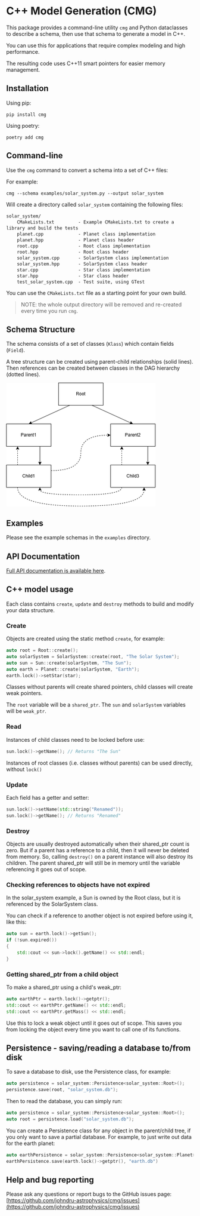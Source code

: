 C++ Model Generation (CMG)
==========================

This package provides a command-line utility `cmg` and Python dataclasses to describe a schema, then use that schema to generate a model in C++.

You can use this for applications that require complex modeling and high performance.

The resulting code uses C++11 smart pointers for easier memory management.

## Installation

Using pip:

```
pip install cmg
```

Using poetry:

```
poetry add cmg
```

## Command-line

Use the `cmg` command to convert a schema into a set of C++ files:

For example:
```
cmg --schema examples/solar_system.py --output solar_system
```

Will create a directory called `solar_system` containing the following files:

```
solar_system/
    CMakeLists.txt         - Example CMakeLists.txt to create a library and build the tests
    planet.cpp             - Planet class implementation
    planet.hpp             - Planet class header
    root.cpp               - Root class implementation
    root.hpp               - Root class header
    solar_system.cpp       - SolarSystem class implementation
    solar_system.hpp       - SolarSystem class header
    star.cpp               - Star class implementation
    star.hpp               - Star class header
    test_solar_system.cpp  - Test suite, using GTest
```

You can use the `CMakeLists.txt` file as a starting point for your own build.

> NOTE: the whole output directory will be removed and re-created every time you run `cmg`.

## Schema Structure

The schema consists of a set of classes (`Klass`) which contain fields (`Field`).

A tree structure can be created using parent-child relationships (solid lines).
Then references can be created between classes in the DAG hierarchy (dotted lines).

![schema](https://github.com/johndru-astrophysics/cmg/blob/main/assets/cmg.drawio.png?raw=true)

## Examples

Please see the example schemas in the `examples` directory.

## API Documentation

[Full API documentation is available here](https://johndru-astrophysics.github.io/cmg).

## C++ model usage

Each class contains `create`, `update` and `destroy` methods to build and modify your data structure.

### Create

Objects are created using the static method `create`, for example:

```c++
auto root = Root::create();
auto solarSystem = SolarSystem::create(root, "The Solar System");
auto sun = Sun::create(solarSystem, "The Sun");
auto earth = Planet::create(solarSystem, "Earth");
earth.lock()->setStar(star);
```

Classes without parents will create shared pointers, child classes will create weak pointers.

The `root` variable will be a `shared_ptr`. The `sun` and `solarSystem` variables will be `weak_ptr`.

### Read

Instances of child classes need to be locked before use:

```c++
sun.lock()->getName(); // Returns "The Sun"
```

Instances of root classes (i.e. classes without parents) can be used directly, without `lock()`

### Update

Each field has a getter and setter:

```c++
sun.lock()->setName(std::string("Renamed"));
sun.lock()->getName(); // Returns "Renamed"
```

### Destroy

Objects are usually destroyed automatically when their shared_ptr count is zero. But if a parent has a reference to a child, then it will never be deleted from memory. So, calling `destroy()` on a parent instance will also destroy its children. The parent shared_ptr will still be in memory until the variable referencing it goes out of scope.

### Checking references to objects have not expired

In the solar_system example, a Sun is owned by the Root class, but it is referenced by the SolarSystem class.

You can check if a reference to another object is not expired before using it, like this:

```c++
auto sun = earth.lock()->getSun();
if (!sun.expired())
{
    std::cout << sun->lock().getName() << std::endl;
}
```

### Getting shared_ptr from a child object

To make a shared_ptr using a child's weak_ptr:

```c++
auto earthPtr = earth.lock()->getptr();
std::cout << earthPtr.getName() << std::endl;
std::cout << earthPtr.getMass() << std::endl;
```

Use this to lock a weak object until it goes out of scope. This saves you from locking the object every time you want to call one of its functions.

## Persistence - saving/reading a database to/from disk

To save a database to disk, use the Persistence class, for example:

```c++
auto persistence = solar_system::Persistence<solar_system::Root>();
persistence.save(root, "solar_system.db");
```

Then to read the database, you can simply run:

```c++
auto persistence = solar_system::Persistence<solar_system::Root>();
auto root = persistence.load("solar_system.db");
```

You can create a Persistence class for any object in the parent/child tree, if you only want to save a partial database. For example, to just write out data for the earth planet:

```c++
auto earthPersistence = solar_system::Persistence<solar_system::Planet>();
earthPersistence.save(earth.lock()->getptr(), "earth.db")
```


## Help and bug reporting

Please ask any questions or report bugs to the GitHub issues page: [https://github.com/johndru-astrophysics/cmg/issues](https://github.com/johndru-astrophysics/cmg/issues)




